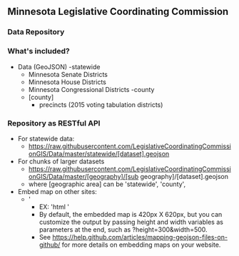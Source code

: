 ## Minnesota Legislative Coordinating Commission
### Data Repository

### What's included?
- Data (GeoJSON)
  -statewide
    - Minnesota Senate Districts
    - Minnesota House Districts
    - Minnesota Congressional Districts
  -county
    - [county]
      - precincts (2015 voting tabulation districts)

### Repository as RESTful API
- For statewide data:
  - https://raw.githubusercontent.com/LegislativeCoordinatingCommissionGIS/Data/master/statewide/[dataset].geojson
- For chunks of larger datasets
  - https://raw.githubusercontent.com/LegislativeCoordinatingCommissionGIS/Data/master/[geography]/[sub geography]/[dataset].geojson
  - where [geographic area] can be 'statewide', 'county', 
- Embed map on other sites:
  - <script src="https://embed.github.com/view/geojson/LegislativeCoordinatingCommissionGIS/Data/master/<path_to_file>">
  </script>'
  - EX: 'html <script src="https://embed.github.com/view/geojson/LegislativeCoordinatingCommissionGIS/Data/master/statewide/MnHouse-2012.geojson">
  </script>'
  - By default, the embedded map is 420px X 620px, but you can customize the output by passing height and width variables as parameters at the end, such as ?height=300&width=500.
  - See https://help.github.com/articles/mapping-geojson-files-on-github/ for more details on embedding maps on your website.
